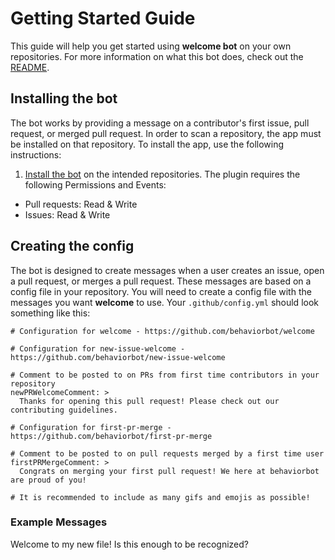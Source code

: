 # Getting Started Guide

This guide will help you get started using **welcome bot** on your own repositories. For more information on what this bot does, check out the [README](../README.md).

## Installing the bot

The bot works by providing a message on a contributor's first issue, pull request, or merged pull request. In order to scan a repository, the app must be installed on that repository. To install the app, use the following instructions:

1. [Install the bot](https://github.com/apps/welcome) on the intended repositories. The plugin requires the following Permissions and Events:

- Pull requests: Read & Write
- Issues: Read & Write

## Creating the config

The bot is designed to create messages when a user creates an issue, open a pull request, or merges a pull request. These messages are based on a config file in your repository. You will need to create a config file with the messages you want **welcome** to use. Your `.github/config.yml` should look something like this:

```
# Configuration for welcome - https://github.com/behaviorbot/welcome

# Configuration for new-issue-welcome - https://github.com/behaviorbot/new-issue-welcome

# Comment to be posted to on PRs from first time contributors in your repository
newPRWelcomeComment: >
  Thanks for opening this pull request! Please check out our contributing guidelines.

# Configuration for first-pr-merge - https://github.com/behaviorbot/first-pr-merge

# Comment to be posted to on pull requests merged by a first time user
firstPRMergeComment: >
  Congrats on merging your first pull request! We here at behaviorbot are proud of you!

# It is recommended to include as many gifs and emojis as possible!
```

### Example Messages

Welcome to my new file!
Is this enough to be recognized?
